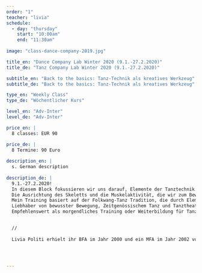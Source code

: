 ```yaml
---
order: "1"
teacher: "livia"
schedule:
  - day: "thursday"
    start: "10:00am"
    end: "11:30am"
    
image: "class-dance-company-2019.jpg"

title_en: "Dance Company Lab Winter 2020 (9.1.-27.2.2020)"
title_de: "Tanz Company Lab Winter 2020 (9.1.-27.2.2020)"

subtitle_en: "Back to the basics: Tanz-Technik als kreatives Werkzeug"
subtitle_de: "Back to the basics: Tanz-Technik als kreatives Werkzeug"

type_en: "Weekly Class"
type_de: "Wöchentlicher Kurs"

level_en: "Adv-Inter"
level_de: "Adv-Inter"

price_en: |
  8 classes: EUR 90 

price_de: |
  8 Termine: 90 Euro
  
description_en: |
  s. German description
  
description_de: |
  9.1.-27.2.2020!  
  In diesem Block fokussieren wir uns darauf, Elemente der Tanztechnik (basierend auf der Folkwang-Tradition) die beim Improvisieren und Komponieren nützlich sind als Werkzeuge, zu entdecken und anzuwenden.   
  Die Ausrichtung des Skeletts und die Muskelaktivität, die wir zum Bewegen benötigen, wird das einleitende Warm-up.   
  Mein Training basiert auf der Folkwang-Tanz Tradition, die durch Elemente der Limon- und Alexander-Technik bereichert wird. Der Raum wird sich dann mit fließenden Bewegungen, wechselnden Ebenen und Texturen ausfüllen. Von dieser Basis ausgehend ergänzen wir die Arbeit mit Improvisation- und “decision making”-Übungen.  
  Liebhaber von bewusster Bewegung, Zeitgenössischem Tanz und Tanztheater fühlen sich bei diesem sanften, aber energetischen Ganzkörpertraining wohl.  
  Empfehlenswert als morgendliches Training oder Weiterbildung für Tanz- und Theater-DozentInnen, Tanz-StudentenInnen sowie ChoreografenInnen. 

  
  //  
  
  Livia Politi erhielt ihr BFA im Jahr 2000 und ein MFA im Jahr 2002 von der Folkwang Universität der Künste unter der Leitung von Pina Bausch. Seit 2010 ist Livia zertifizierte Alexander-Technik-Lehrerin. Als Tänzerin, Choreografin und Assistenzchoreografin hat Livia in verschiedenen Projekten in Deutschland, den USA, Mexiko und Argentinien gearbeitet. Ihre langjährige Erfahrung als Tanzlehrerin umfasst den Unterricht von modernem/ zeitgenössischem Tanz sowie Alexander-Technik für Tänzer, Schauspieler und Performer an der Tanzhochschule Essen, Universität der Künste Berlin, Urbanraum, Professional Dance Studies Program Seneca- Intensiv, ehemaligen Ballett Teatro del Espacio und Dock11 Studio.

  


---
```

